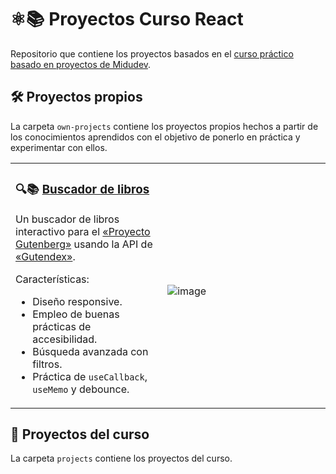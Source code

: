 # ⚛📚 Proyectos Curso React

Repositorio que contiene los proyectos basados en el [curso práctico basado en proyectos de Midudev](https://github.com/midudev/aprendiendo-react/).

## 🛠 Proyectos propios
La carpeta `own-projects` contiene los proyectos propios hechos a partir de los conocimientos aprendidos con el objetivo de ponerlo en práctica y experimentar con ellos.

<table><tr><td width="400px" valign="top">

### 🔍📚 [Buscador de libros](https://curso-react-01-buscador-libros.vercel.app/)

Un buscador de libros interactivo para el [«Proyecto Gutenberg»](https://es.wikipedia.org/wiki/Proyecto_Gutenberg) usando la API de [«Gutendex»](https://gutendex.com/).

Características:
* Diseño responsive.
* Empleo de buenas prácticas de accesibilidad.
* Búsqueda avanzada con filtros.
* Práctica de `useCallback`, `useMemo` y debounce.

</td><td width="600px"><br>

![image](https://github.com/Vicente015/CursoReactMidu/assets/33096355/2a5c8537-05c1-44e6-8d51-4f76a17067c3)

<!-- ![image](https://github.com/Vicente015/CursoReactMidu/assets/33096355/10898682-fef7-4dee-9a2c-8ce0e0dd3e0d) -->

</td></tr></table>

## 🧰 Proyectos del curso
La carpeta `projects` contiene los proyectos del curso.
